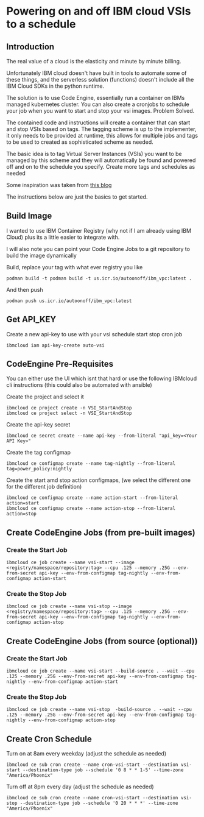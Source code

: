 # Powering on and off IBM cloud VSIs to a schedule
## Introduction
The real value of a cloud is the elasticity and minute by minute billing.

Unfortunately IBM cloud doesn't have built in tools to automate some of these things, and the serverless solution (functions) doesn't include all the IBM Cloud SDKs in the python runtime. 

The solution is to use Code Engine, essentially run a container on IBMs managed kubernetes cluster. You can also create a cronjobs to schedule your job when you want to start and stop your vsi images. Problem Solved.

The contained code and instructions will create a container that can start and stop VSIs based on tags. The tagging scheme is up to the implementer, it only needs to be provided at runtime, this allows for multiple jobs and tags to be used to created as sophisticated scheme as needed. 

The basic idea is to tag Virtual Server Instances (VSIs)  you want to be managed by this scheme and they will automatically be found and powered off and on to the schedule you specify. Create more tags and schedules as needed

Some inspiration was taken from [this blog](https://www.ibm.com/cloud/blog/using-ibm-cloud-code-engine-to-turn-virtual-server-instances-on/off-in-an-automated/scheduled-manner)

The instructions below are just the basics to get started. 

## Build Image
I wanted to use IBM Container Registry (why not if I am already using IBM Cloud) plus its a little easier to integrate with.

I will also note you can point your Code Engine Jobs to a git repository to build the image dynamically

Build, replace your tag with what ever registry you like
```
podman build -t podman build -t us.icr.io/autoonoff/ibm_vpc:latest .
```
And then push
```
podman push us.icr.io/autoonoff/ibm_vpc:latest
```
## Get API_KEY
Create a new api-key to use with your vsi schedule start stop cron  job

```
ibmcloud iam api-key-create auto-vsi
```

## CodeEngine Pre-Requisites  
You can either use the UI which isnt that hard or use the following IBMcloud cli instructions (this could also be automated with ansible)

Create the project and select it
```
ibmcloud ce project create -n VSI_StartAndStop
ibmcloud ce project select -n VSI_StartAndStop
```

Create the api-key secret
```
ibmcloud ce secret create --name api-key --from-literal "api_key=<Your API Key>"
```

Create the tag configmap
```
ibmcloud ce configmap create --name tag-nightly --from-literal tag=power_policy:nightly

```

Create the start amd stop action configmaps, (we select the different one for the different job definition)
```
ibmcloud ce configmap create --name action-start --from-literal action=start
ibmcloud ce configmap create --name action-stop --from-literal action=stop
```

## Create CodeEngine Jobs (from pre-built images)
### Create the Start Job
```
ibmcloud ce job create --name vsi-start --image <registry/namespace/repository:tag> --cpu .125 --memory .25G --env-from-secret api-key --env-from-configmap tag-nightly --env-from-configmap action-start
```

### Create the Stop Job
```
ibmcloud ce job create --name vsi-stop --image <registry/namespace/repository:tag> --cpu .125 --memory .25G --env-from-secret api-key --env-from-configmap tag-nightly --env-from-configmap action-stop
```

## Create CodeEngine Jobs (from source (optional))
### Create the Start Job
```
ibmcloud ce job create --name vsi-start --build-source . --wait --cpu .125 --memory .25G --env-from-secret api-key --env-from-configmap tag-nightly --env-from-configmap action-start
```

### Create the Stop Job
```
ibmcloud ce job create --name vsi-stop  -build-source . --wait --cpu .125 --memory .25G --env-from-secret api-key --env-from-configmap tag-nightly --env-from-configmap action-stop
```


## Create Cron Schedule

Turn on at 8am every weekday (adjust the schedule as needed)
```
ibmcloud ce sub cron create --name cron-vsi-start --destination vsi-start --destination-type job --schedule '0 8 * * 1-5' --time-zone "America/Phoenix"
```

Turn off at 8pm every day (adjust the schedule as needed)
```
ibmcloud ce sub cron create --name cron-vsi-start --destination vsi-stop --destination-type job --schedule '0 20 * * *' --time-zone "America/Phoenix"
```
